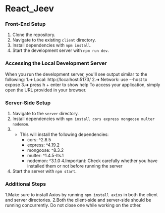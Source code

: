 # React_Jeev
### Front-End Setup
1. Clone the repository.
2. Navigate to the existing `client` directory.
3. Install dependencies with `npm install`.
4. Start the development server with `npm run dev`.

### Accessing the Local Development Server
When you run the development server, you'll see output similar to the following:
1.➜ Local: http://localhost:5173/
2.➜ Network: use --host to expose
3.➜ press h + enter to show help
To access your application, simply open the URL provided in your browser.

### Server-Side Setup
1. Navigate to the `server` directory.
2. Install dependencies with `npm install cors express mongoose multer nodemon`.
3. - This will install the following dependencies:
     - cors: ^2.8.5
     - express: ^4.19.2
     - mongoose: ^8.3.2
     - multer: ^1.4.5-lts.1
     - nodemon: ^3.1.0
4.Important: Check carefully whether you have installed them or not before running the server
5. Start the server with `npm start`.

### Additional Steps
1.Make sure to install Axios by running `npm install axios` in both the client and server directories.
2.Both the client-side and server-side should be running concurrently. Do not close one while working on the other.
 


